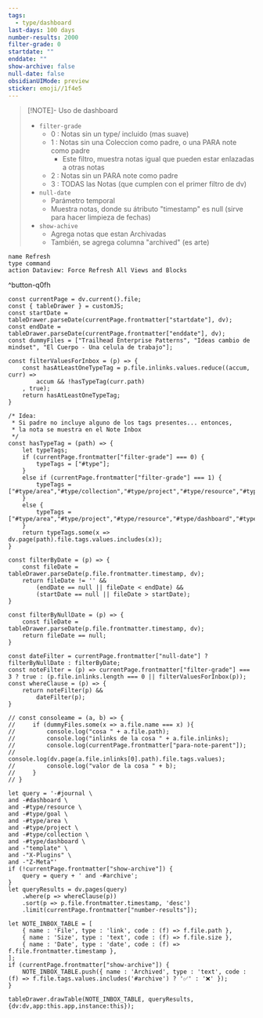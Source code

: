 ```yaml
---
tags:
  - type/dashboard
last-days: 100 days
number-results: 2000
filter-grade: 0
startdate: ""
enddate: ""
show-archive: false
null-date: false
obsidianUIMode: preview
sticker: emoji//1f4e5
---
```


> [!NOTE]- Uso de dashboard
> * `filter-grade`
> 	* 0 : Notas sin un type/ incluido (mas suave)
> 	* 1 : Notas sin una Coleccion como padre, o una PARA note como padre
> 		* Este filtro, muestra notas igual que pueden estar enlazadas a otras notas
> 	* 2 : Notas sin un PARA note como padre
> 	* 3 : TODAS las Notas (que cumplen con el primer filtro de dv)
> * `null-date`
> 	* Parámetro temporal
> 	* Muestra notas, donde su átributo "timestamp" es null (sirve para hacer limpieza de fechas)
> * `show-achive`
> 	* Agrega notas que estan Archivadas
> 	* También, se agrega columna "archived" (es arte)

```button
name Refresh
type command
action Dataview: Force Refresh All Views and Blocks
```
^button-q0fh

```dataviewjs
const currentPage = dv.current().file;
const { tableDrawer } = customJS;
const startDate = tableDrawer.parseDate(currentPage.frontmatter["startdate"], dv);
const endDate = tableDrawer.parseDate(currentPage.frontmatter["enddate"], dv);
const dummyFiles = ["Trailhead Enterprise Patterns", "Ideas cambio de mindset", "El Cuerpo - Una celula de trabajo"];

const filterValuesForInbox = (p) => {
    const hasAtLeastOneTypeTag = p.file.inlinks.values.reduce((accum, curr) => 
        accum && !hasTypeTag(curr.path)
    , true);
    return hasAtLeastOneTypeTag;
}

/* Idea:
 * Si padre no incluye alguno de los tags presentes... entonces,
 * la nota se muestra en el Note Inbox
 */
const hasTypeTag = (path) => {
    let typeTags;
    if (currentPage.frontmatter["filter-grade"] === 0) {
        typeTags = ["#type"];
    }
    else if (currentPage.frontmatter["filter-grade"] === 1) {
        typeTags = ["#type/area","#type/collection","#type/project","#type/resource","#type/dashboard","#type/goal"];
    }
    else {
        typeTags = ["#type/area","#type/project","#type/resource","#type/dashboard","#type/goal"];
    }
    return typeTags.some(x => dv.page(path).file.tags.values.includes(x));
}

const filterByDate = (p) => {
    const fileDate = tableDrawer.parseDate(p.file.frontmatter.timestamp, dv);
    return fileDate != '' &&
        (endDate == null || fileDate < endDate) &&
        (startDate == null || fileDate > startDate);
}

const filterByNullDate = (p) => {
    const fileDate = tableDrawer.parseDate(p.file.frontmatter.timestamp, dv);
    return fileDate == null;
}

const dateFilter = currentPage.frontmatter["null-date"] ? filterByNullDate : filterByDate;
const noteFilter = (p) => currentPage.frontmatter["filter-grade"] === 3 ? true : (p.file.inlinks.length === 0 || filterValuesForInbox(p));
const whereClause = (p) => {
    return noteFilter(p) &&
        dateFilter(p);
}

// const consoleame = (a, b) => {
//     if (dummyFiles.some(x => a.file.name === x) ){
//         console.log("cosa " + a.file.path);
//         console.log("inlinks de la cosa " + a.file.inlinks);
//         console.log(currentPage.frontmatter["para-note-parent"]);
//         console.log(dv.page(a.file.inlinks[0].path).file.tags.values);
//         console.log("valor de la cosa " + b);
//     } 
// }

let query = '-#journal \
and -#dashboard \
and -#type/resource \
and -#type/goal \
and -#type/area \
and -#type/project \
and -#type/collection \
and -#type/dashboard \
and -"template" \
and -"X-Plugins" \
and -"Z-Meta"'
if (!currentPage.frontmatter["show-archive"]) {
    query = query + ' and -#archive';
}
let queryResults = dv.pages(query)
    .where(p => whereClause(p))
    .sort(p => p.file.frontmatter.timestamp, 'desc')
    .limit(currentPage.frontmatter["number-results"]);

let NOTE_INBOX_TABLE = [
    { name : 'File', type : 'link', code : (f) => f.file.path },
    { name : 'Size', type : 'text', code : (f) => f.file.size },
    { name : 'Date', type : 'date', code : (f) => f.file.frontmatter.timestamp },
];
if (currentPage.frontmatter["show-archive"]) {
    NOTE_INBOX_TABLE.push({ name : 'Archived', type : 'text', code : (f) => f.file.tags.values.includes('#archive') ? '✅' : '❌' });
}

tableDrawer.drawTable(NOTE_INBOX_TABLE, queryResults, {dv:dv,app:this.app,instance:this});
```
